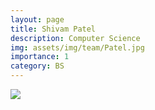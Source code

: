```yaml
---
layout: page
title: Shivam Patel
description: Computer Science
img: assets/img/team/Patel.jpg
importance: 1
category: BS
---
```


<div class="profile mb-3"> 
<img src="/assets/img/team/Patel.jpg" class="img-fluid z-depth-1 rounded"/>
</div>
